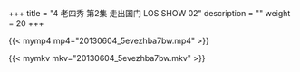 +++
title = "4     老四秀 第2集 走出国门  LOS SHOW 02"
description = ""
weight = 20
+++

{{< mymp4 mp4="20130604_5evezhba7bw.mp4" >}}

{{< mymkv mkv="20130604_5evezhba7bw.mkv" >}}

